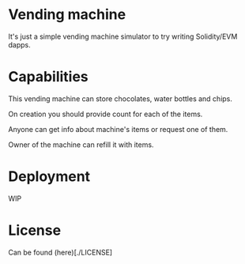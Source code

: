 # Vending machine

It's just a simple vending machine simulator to try writing Solidity/EVM dapps.

# Capabilities

This vending machine can store chocolates, water bottles and chips.

On creation you should provide count for each of the items.

Anyone can get info about machine's items or request one of them.

Owner of the machine can refill it with items.

# Deployment

WIP

# License

Can be found (here)[./LICENSE]
